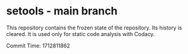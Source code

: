 # setools - main branch

This repository contains the frozen state of the repository.
Its history is cleared. It is used only for static code
analysis with Codacy.

Commit Time: 1712811862